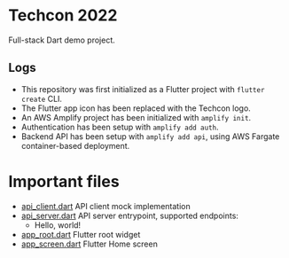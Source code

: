 # Techcon 2022

Full-stack Dart demo project.

## Logs

- This repository was first initialized as a Flutter project with `flutter create` CLI.
- The Flutter app icon has been replaced with the Techcon logo.
- An AWS Amplify project has been initialized with `amplify init`.
- Authentication has been setup with `amplify add auth`.
- Backend API has been setup with `amplify add api`, using AWS Fargate container-based deployment.

# Important files

- [api_client.dart](lib/src/api_client.dart) API client mock implementation
- [api_server.dart](amplify/backend/api/techcon2022api/src/api_server.dart) API server entrypoint, supported endpoints:
  - Hello, world!
- [app_root.dart](lib/src/app_root.dart) Flutter root widget
- [app_screen.dart](lib/src/app_screen.dart) Flutter Home screen
